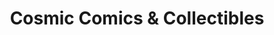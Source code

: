 ---
title: "Cosmic Comics & Collectibles"
url: /buffalo/cosmic-comics-and-collectibles/
shop: collector
---